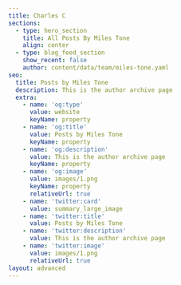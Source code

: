 ```yaml
---
title: Charles C
sections:
  - type: hero_section
    title: All Posts By Miles Tone
    align: center
  - type: blog_feed_section
    show_recent: false
    author: content/data/team/miles-tone.yaml
seo:
  title: Posts by Miles Tone
  description: This is the author archive page
  extra:
    - name: 'og:type'
      value: website
      keyName: property
    - name: 'og:title'
      value: Posts by Miles Tone
      keyName: property
    - name: 'og:description'
      value: This is the author archive page
      keyName: property
    - name: 'og:image'
      value: images/1.png
      keyName: property
      relativeUrl: true
    - name: 'twitter:card'
      value: summary_large_image
    - name: 'twitter:title'
      value: Posts by Miles Tone
    - name: 'twitter:description'
      value: This is the author archive page
    - name: 'twitter:image'
      value: images/1.png
      relativeUrl: true
layout: advanced
---
```

